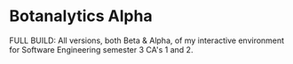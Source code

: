 # Botanalytics Alpha
 FULL BUILD: All versions, both Beta & Alpha, of my interactive environment for Software Engineering semester 3 CA's 1 and 2.
